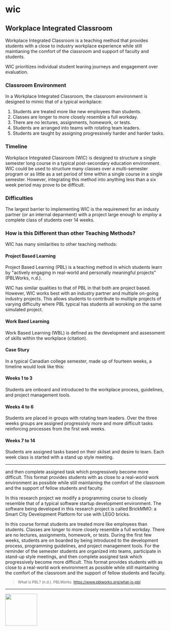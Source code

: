 # wic

<style>@import url("//readme.codeadam.ca/readme.css");</style>

## Workplace Integrated Classroom

Workplace Integrated Classroom is a teaching method that provides students with a close to industry workplace experience while still maintianing the comfort of the classroom and support of faculty and students.

WIC prioritizes individual student leaning journeys and engagement over evaluation.

### Classroom Environment

In a Workplace Integrated Classroom, the classroom environment is designed to mimic that of a typical workplace:

1. Students are treated more like new employees than students.
2. Classes are longer to more closely resemble a full workday.
3. There are no lectures, assignments, homework, or tests.
4. Students are arranged into teams with rotating team leaders.
5. Students are taught by assigning progressively harder and harder tasks.

### Timeline

Workplace Integrated Classroom (WIC) is designed to structure a single semester long course in a typical post-secondary education environment. WIC could be used to structure many classes over a multi-semester program or as little as a set period of time within a single course in a single semester. However, integrating this method into anything less than a six week period may prove to be difficult. 

### Difficulties

The largest barrier to implementing WIC is the requirement for an industy partner (or an internal deparment) with a project large enough to *employ* a complete class of students over 14 weeks. 

### How is this Different than other Teaching Methods?

WIC has many similarities to other teaching methods:

#### Project Based Learning

Project Based Learning (PBL) is a teaching method in which students learn by "actively engaging in real-world and personally meaningful projects" (PBLWorks, n.d.). 

WIC has similar qualities to that of PBL in that both are project based. However, WIC works best with an industry partner and multiple on-going industry projects. This allows students to contribute to multiple projects of varying difficulty where PBL typical has students all woroking on the same simulated project.   

#### Work Baed Learning 

Work Based Learning (WBL) is defined as the development and assessment of skills within the workplace (citation).

#### Case Stury

In a typical Canadian college semester, made up of fourteen weeks, a timeline would look like this:

#### Weeks 1 to 3

Students are onboard and introduced to the workplace process, guidelines, and project management tools.

#### Weeks 4 to 6

Students are placed in groups with rotating team leaders. Over the three weeks groups are assigned progressivly more and more difficult tasks reinforcing processes from the first wek weeks. 

#### Weeks 7 to 14

Students are assigned tasks based on their skilset and desire to learn. Each week class is started with a stand up style meeting. 

***

and then complete assigned task which progressively become more difficult. This format provides students with as close to a real-world work environment as possible while still maintaining the comfort of the classroom and the support of fellow students and faculty.



In this research project we modify a programming course to closely resemble that of a typical software startup development environment. The software being developed in this research project is called BrickMMO: a Smart City Development Platform for use with LEGO bricks. 

In this course format students are treated more like employees than students. Classes are longer to more closely resemble a full workday. There are no lectures, assignments, homework, or tests. During the first few weeks, students are on boarded by being introduced to the development process, programming guidelines, and project management tools. For the reminder of the semester students are organized into teams, participate in stand-up style meetings, and then complete assigned task which progressively become more difficult. This format provides students with as close to a real-world work environment as possible while still maintaining the comfort of the classroom and the support of fellow students and faculty.


> <small>What is PBL? (n.d.). PBLWorks. https://www.pblworks.org/what-is-pbl</small>



---

<a href="https://brickmmo.com">
<img src="https://brickmmo.com/images/brickmmo-logo-horizontal.jpg" width="100">
</a>
